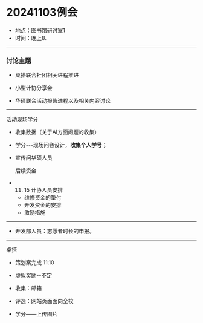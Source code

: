 # 20241103例会

- 地点：图书馆研讨室1
- 时间：晚上8.

---

### 讨论主题

- 桌搭联合社团相关进程推进

- 小型计协分享会

- 华硕联合活动报告进程以及相关内容讨论

---

活动现场学分

- 收集数据（关于AI方面问题的收集）

- 学分---现场问卷设计，**收集个人学号；**

- 宣传问华硕人员

  后续资金

- 11. 15 计协人员安排

  - 维修资金的垫付
  - 开发资金的安排
  - 激励措施

---

- 开发部人员：志愿者时长的申报。

---

桌搭

- 策划案完成 11.10

- 虚拟奖励--不定
- 收集：邮箱
- 评选：网站页面面向全校

- 学分——上传图片
